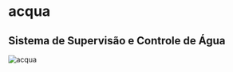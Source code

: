 # acqua
## Sistema de Supervisão e Controle de Água

![acqua](https://user-images.githubusercontent.com/86032/116616257-df8d0a80-a912-11eb-8b35-173813b86109.jpg)



